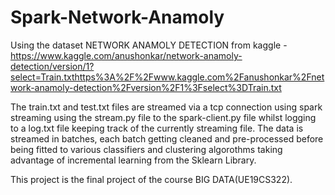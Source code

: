 # Spark-Network-Anamoly
Using the dataset NETWORK ANAMOLY DETECTION from kaggle - https://www.kaggle.com/anushonkar/network-anamoly-detection/version/1?select=Train.txthttps%3A%2F%2Fwww.kaggle.com%2Fanushonkar%2Fnetwork-anamoly-detection%2Fversion%2F1%3Fselect%3DTrain.txt

The train.txt and test.txt files are streamed via a tcp connection using spark streaming using the stream.py file to the spark-client.py file whilst logging to a log.txt file keeping track of the currently streaming file.
The data is streamed in batches, each batch getting cleaned and pre-processed before being fitted to various classifiers and clustering algorothms taking advantage of incremental learning from the Sklearn Library.

This project is the final project of the course BIG DATA(UE19CS322).
